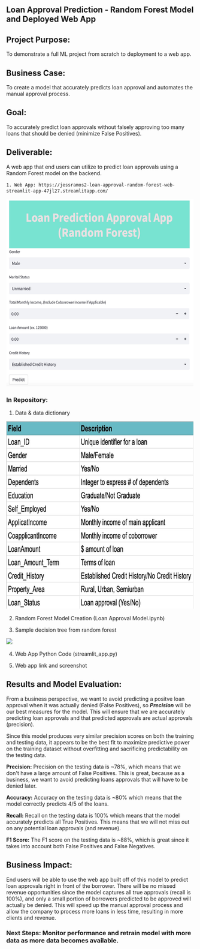 
## Loan Approval Prediction - Random Forest Model and Deployed Web App

## Project Purpose: 
To demonstrate a full ML project from scratch to deployment to a web app.

## Business Case: 
To create a model that accurately predicts loan approval and automates the manual approval process. 

## Goal: 
To accurately predict loan approvals without falsely approving too many loans that should be denied (minimize False Positives). 

## Deliverable: 
A web app that end users can utilize to predict loan approvals using a Random Forest model on the backend. 

    1. Web App: https://jessramos2-loan-approval-random-forest-web-streamlit-app-47jl27.streamlitapp.com/
    
  <img src="WebAppPic.jpg" width="500" height="500">

### In Repository:

1. Data & data dictionary

<img src="DataDictionary.jpg" width="500" height="500">

2. Random Forest Model Creation (Loan Approval Model.ipynb)

3. Sample decision tree from random forest
    
 ![](DecisionTree.jpg)

4. Web App Python Code (streamlit_app.py)

5. Web app link and screenshot


## Results and Model Evaluation: 

From a business perspective, we want to avoid predicting a positve loan approval when it was actually denied (False Positives), so ***Precision*** will be our best measures for the model. This will ensure that we are accurately predicting loan approvals and that predicted approvals are actual approvals (precision). 

Since this model produces very similar precision scores on both the training and testing data, it appears to be the best fit to maximize predictive power on the training dataset without overfitting and sacrificing predictability on the testing data. 

**Precision:** 
Precision on the testing data is ~78%, which means that we don't have a large amount of False Positives. This is great, because as a business, we want to avoid predicting loans approvals that will have to be denied later. 


**Accuracy:**
Accuracy on the testing data is ~80% which means that the model correctly predicts 4/5 of the loans. 


**Recall:**
 Recall on the testing data is 100% which means that the model accurately predicts all True Positives. This means that we will not miss out on any potential loan approvals (and revenue). 


**F1 Score:**
The F1 score on the testing data is ~88%, which is great since it takes into account both False Positives and False Negatives. 


## Business Impact: 

End users will be able to use the web app built off of this model to predict loan approvals right in front of the borrower. There will be no missed revenue opportunities since the model captures all true approvals (recall is 100%), and only a small portion of borrowers predicted to be approved will actually be denied. This will speed up the manual approval process and allow the company to process more loans in less time, resulting in more clients and revenue. 


### Next Steps: Monitor performance and retrain model with more data as more data becomes available. 

